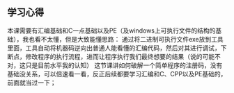 ## 学习心得
本课需要有汇编基础和C一点基础以及PE（及windows上可执行文件的结构的基础），我也看不太懂，但是大致能懂思路：
通过将二进制可执行文件exe放到工具里面，工具自动将机器码逆向出普通人能看懂的汇编代码，然后对其进行调试，下断点，修改程序的执行流程，进而让程序执行我们最终想要的结果（说的可能不对，这只是目前水平我的认知）
这节课讲如何破解一个简单程序的注册码，没有基础没关系，可以倍速看一看，反正后续都要学习汇编和C、CPP以及PE基础的，前面就当过一下；
